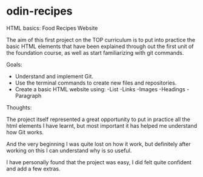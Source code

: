 # odin-recipes
HTML basics: Food Recipes Website

The aim of this first project on the TOP curriculum is to put into practice the basic HTML elements that have been explained through out the first unit of the foundation course, as well as start familiarizing with git commands.

Goals:

- Understand and implement Git.
- Use the terminal commands to create new files and repositories.
- Create a basic HTML website using:
      -List
      -Links
      -Images
      -Headings
      -Paragraph

Thoughts:

The project itself represented a great opportunity to put in practice all the html elements I have learnt, but most important it has helped me understand how Git works.

And the very beginning I was quite lost on how it work, but definitely after working on this I can understand why is so useful.

I have personally found that the project was easy, I did felt quite confident and add a few extras.

